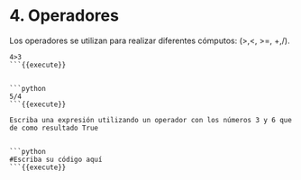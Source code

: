 # 4. Operadores

Los operadores se utilizan para realizar diferentes cómputos: (>,<, >=, +,/).


```python>
4>3
```{{execute}}


```python
5/4
```{{execute}}

Escriba una expresión utilizando un operador con los números 3 y 6 que de como resultado True


```python
#Escriba su código aquí
```{{execute}}
